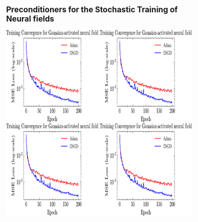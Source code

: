 ## Preconditioners for the Stochastic Training of Neural fields ##

<img src="misc/gaussian_convergence.png" width="250" height="250">
<img src="misc/gaussian_convergence.png" width="250" height="250">
<img src="misc/gaussian_convergence.png" width="250" height="250">
<img src="misc/gaussian_convergence.png" width="250" height="250">